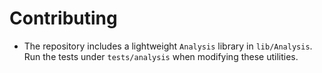 # Contributing

- The repository includes a lightweight `Analysis` library in `lib/Analysis`.
  Run the tests under `tests/analysis` when modifying these utilities.
